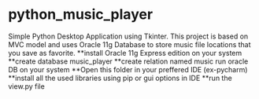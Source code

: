 # python_music_player
Simple Python Desktop Application using Tkinter. This project is based on MVC model and uses Oracle 11g Database to store music file locations that you save as favorite.
**install Oracle 11g Express edition on your system
**create database music_player
**create relation named music run oracle DB on your system
**Open this folder in your preffered IDE (ex-pycharm)
**install all the used libraries using pip or gui options in IDE
**run the view.py file
